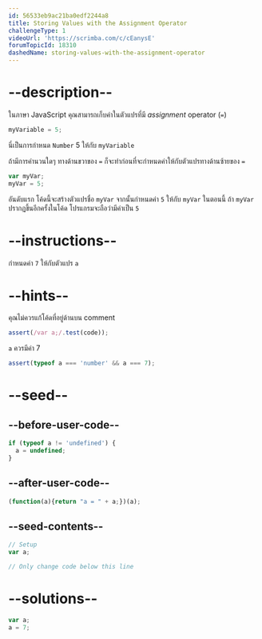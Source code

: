 ```yaml
---
id: 56533eb9ac21ba0edf2244a8
title: Storing Values with the Assignment Operator
challengeType: 1
videoUrl: 'https://scrimba.com/c/cEanysE'
forumTopicId: 18310
dashedName: storing-values-with-the-assignment-operator
---
```


# --description--

ในภาษา JavaScript คุณสามารถเก็บค่าในตัวแปรที่มี <dfn>assignment</dfn> operator (`=`)

```js
myVariable = 5;
```

นี่เป็นการกำหนด `Number` 5 ให้กับ `myVariable`

ถ้ามีการคำนวนใดๆ ทางด้านขวาของ `=` ก็จะทำก่อนที่จะกำหนดค่าให้กับตัวแปรทางด้านซ้ายของ `=`

```js
var myVar;
myVar = 5;
```

อันดับแรก โค้ดนี้จะสร้างตัวแปรชื่อ `myVar` จากนั้นกำหนดค่า `5` ให้กับ `myVar` ในตอนนี้ ถ้า `myVar` ปรากฏขึ้นอีกครั้งในโค้ด โปรแกรมจะถือว่ามีค่าเป็น `5`

# --instructions--


กำหนดค่า `7` ให้กับตัวแปร `a`

# --hints--

คุณไม่ควรแก้โค้ดที่อยู่ด้านบน comment

```js
assert(/var a;/.test(code));
```

`a` ควรมีค่า 7

```js
assert(typeof a === 'number' && a === 7);
```

# --seed--

## --before-user-code--

```js
if (typeof a != 'undefined') {
  a = undefined;
}
```

## --after-user-code--

```js
(function(a){return "a = " + a;})(a);
```

## --seed-contents--

```js
// Setup
var a;

// Only change code below this line
```

# --solutions--

```js
var a;
a = 7;
```
